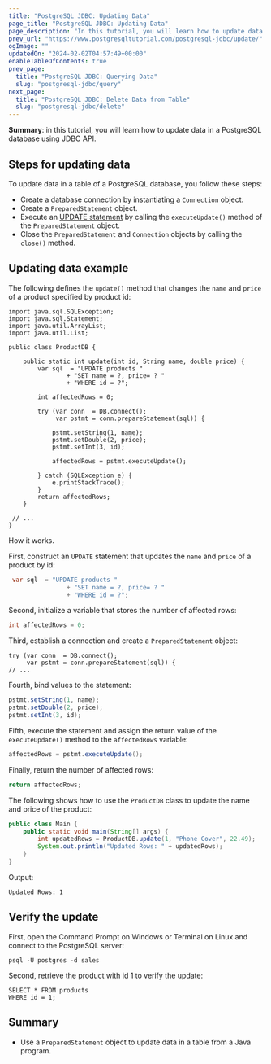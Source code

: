 ```yaml
---
title: "PostgreSQL JDBC: Updating Data"
page_title: "PostgreSQL JDBC: Updating Data"
page_description: "In this tutorial, you will learn how to update data in a PostgreSQL database using JDBC API."
prev_url: "https://www.postgresqltutorial.com/postgresql-jdbc/update/"
ogImage: ""
updatedOn: "2024-02-02T04:57:49+00:00"
enableTableOfContents: true
prev_page: 
  title: "PostgreSQL JDBC: Querying Data"
  slug: "postgresql-jdbc/query"
next_page: 
  title: "PostgreSQL JDBC: Delete Data from Table"
  slug: "postgresql-jdbc/delete"
---
```





**Summary**: in this tutorial, you will learn how to update data in a PostgreSQL database using JDBC API.


## Steps for updating data

To update data in a table of a PostgreSQL database, you follow these steps:

* Create a database connection by instantiating a `Connection` object.
* Create a `PreparedStatement` object.
* Execute an [UPDATE statement](../postgresql-tutorial/postgresql-update) by calling the `executeUpdate()` method of the `PreparedStatement` object.
* Close the `PreparedStatement` and `Connection` objects by calling the `close()` method.


## Updating data example

The following defines the `update()` method that changes the `name` and `price` of a product specified by product id:


```javasql
import java.sql.SQLException;
import java.sql.Statement;
import java.util.ArrayList;
import java.util.List;

public class ProductDB {

    public static int update(int id, String name, double price) {
        var sql  = "UPDATE products "
                + "SET name = ?, price= ? "
                + "WHERE id = ?";

        int affectedRows = 0;

        try (var conn  = DB.connect();
             var pstmt = conn.prepareStatement(sql)) {

            pstmt.setString(1, name);
            pstmt.setDouble(2, price);
            pstmt.setInt(3, id);

            affectedRows = pstmt.executeUpdate();

        } catch (SQLException e) {
            e.printStackTrace();
        }
        return affectedRows;
    }

 // ...
}
```
How it works.

First, construct an `UPDATE` statement that updates the `name` and `price` of a product by id:


```java
 var sql  = "UPDATE products "
                + "SET name = ?, price= ? "
                + "WHERE id = ?";
```
Second, initialize a variable that stores the number of affected rows:


```java
int affectedRows = 0;
```
Third, establish a connection and create a `PreparedStatement` object:


```
try (var conn  = DB.connect();
     var pstmt = conn.prepareStatement(sql)) {
// ...
```
Fourth, bind values to the statement:


```java
pstmt.setString(1, name);
pstmt.setDouble(2, price);
pstmt.setInt(3, id);
```
Fifth, execute the statement and assign the return value of the `executeUpdate()` method to the `affectedRows` variable:


```java
affectedRows = pstmt.executeUpdate();
```
Finally, return the number of affected rows:


```java
return affectedRows;
```
The following shows how to use the `ProductDB` class to update the name and price of the product:


```java
public class Main {
    public static void main(String[] args) {
        int updatedRows = ProductDB.update(1, "Phone Cover", 22.49);
        System.out.println("Updated Rows: " + updatedRows);
    }
}
```
Output:


```plaintext
Updated Rows: 1
```

## Verify the update

First, open the Command Prompt on Windows or Terminal on Linux and connect to the PostgreSQL server:


```plaintext
psql -U postgres -d sales
```
Second, retrieve the product with id 1 to verify the update:


```
SELECT * FROM products
WHERE id = 1;
```

## Summary

* Use a `PreparedStatement` object to update data in a table from a Java program.

